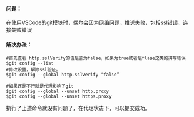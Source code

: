 #### 问题：

在使用VSCode的git模块时，偶尔会因为网络问题，推送失败，包括ssl错误，连接失败错误

#### 解决办法：



```shell
#首先查看 http.sslVerify的值是否为false，如果为true或者是flase之类的拼写错误
$git config --list 
#修改设置，解除ssl验证。
$git config --global http.sslVerify “false”

#如果还是不行就是代理影响了git
$git config --global --unset http.proxy
$git config --global --unset https.proxy
```

执行了上述命令就没有问题了，在代理状态下，可以提交成功。

